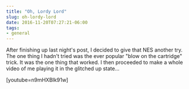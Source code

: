 ```yaml
---
title: "Oh, Lordy Lord"
slug: oh-lordy-lord
date: 2016-11-20T07:27:21-06:00
tags:
- general
---
```

After finishing up last night's post, I decided to give that NES another try. The one thing I hadn't tried was the ever popular "blow on the cartridge" trick. It was the one thing that worked. I then proceeded to make a whole video of me playing it in the glitched up state...

[youtube=n9mHXBIk91w]
